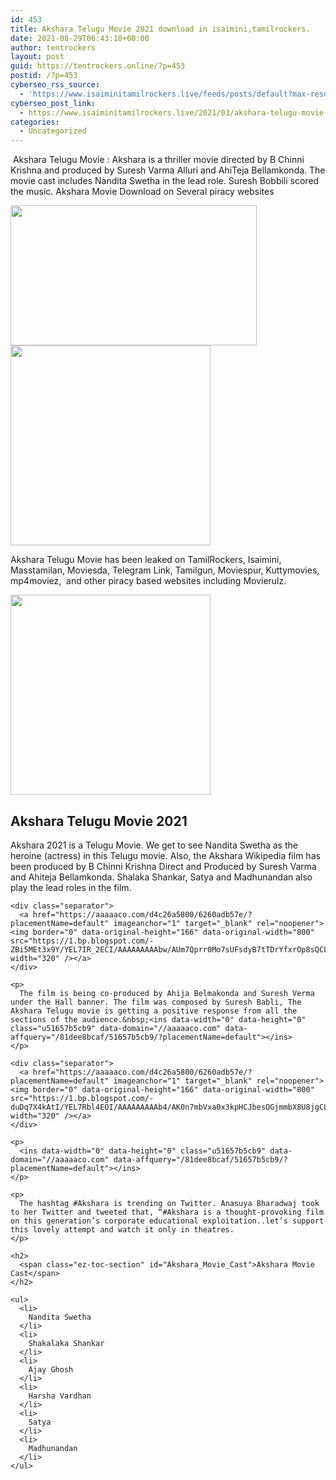 ```yaml
---
id: 453
title: Akshara Telugu Movie 2021 download in isaimini,tamilrockers.
date: 2021-08-29T06:43:10+00:00
author: tentrockers
layout: post
guid: https://tentrockers.online/?p=453
postid: /?p=453
cyberseo_rss_source:
  - 'https://www.isaiminitamilrockers.live/feeds/posts/default?max-results=150&start-index=151'
cyberseo_post_link:
  - https://www.isaiminitamilrockers.live/2021/03/akshara-telugu-movie-2021-download-in.html
categories:
  - Uncategorized
---
```

<meta content="&nbsp;Akshara Telugu Movie : Akshara is a thriller movie directed by B Chinni Krishna and produced by Suresh Varma Alluri and AhiTeja Bellamkonda..." name="twitter:description" />

  


<center>
</center>

&nbsp;Akshara Telugu Movie : Akshara is a thriller movie directed by B Chinni Krishna and produced by Suresh Varma Alluri and AhiTeja Bellamkonda. The movie cast includes Nandita Swetha in the lead role. Suresh Bobbili scored the music. Akshara Movie Download on Several piracy websites<ins data-width="0" data-height="0" class="u51657b5cb9" data-domain="//aaaaaco.com" data-affquery="/81dee8bcaf/51657b5cb9/?placementName=default"></ins>

<div class="separator">
  <a href="https://1.bp.blogspot.com/--qTby398OZw/YEL6zCZqkyI/AAAAAAAAAbg/vEoEHbapDa4q3jl1zCY6BTqonQdmr3ciACLcBGAsYHQ/s1280/Akshara-Telugu-Movie.jpg" imageanchor="1"><img loading="lazy" border="0" data-original-height="720" data-original-width="1280" height="224" src="https://1.bp.blogspot.com/--qTby398OZw/YEL6zCZqkyI/AAAAAAAAAbg/vEoEHbapDa4q3jl1zCY6BTqonQdmr3ciACLcBGAsYHQ/w394-h224/Akshara-Telugu-Movie.jpg" width="394" /></a>
</div>



<div class="separator">
  <a href="https://aaaaaco.com/d4c26a5800/6260adb57e/?placementName=default" imageanchor="1" target="_blank" rel="noopener"><img border="0" data-original-height="166" data-original-width="800" src="https://1.bp.blogspot.com/-nyAFsHJrODM/YEL69x2b__I/AAAAAAAAAbk/QlMGZmnxjDEebg9CbDYUAy1GuV-Cr8LEACLcBGAsYHQ/s320/unnamed.gif" width="320" /></a>
</div>

<ins data-width="0" data-height="0" class="u51657b5cb9" data-domain="//aaaaaco.com" data-affquery="/81dee8bcaf/51657b5cb9/?placementName=default"></ins>

Akshara Telugu Movie has been leaked on TamilRockers, Isaimini, Masstamilan, Moviesda, Telegram Link, Tamilgun, Moviespur, Kuttymovies, mp4moviez,&nbsp;&nbsp;and other piracy based websites including Movierulz.

<div class="separator">
  <a href="https://aaaaaco.com/d4c26a5800/6260adb57e/?placementName=default" imageanchor="1" target="_blank" rel="noopener"><img border="0" data-original-height="166" data-original-width="800" src="https://1.bp.blogspot.com/-sDuxIfE_YUg/YEL7DBF5AhI/AAAAAAAAAbs/4kHc2n5QxjUa7Q-QFjriu8sMVBjel5zhQCLcBGAsYHQ/s320/unnamed.gif" width="320" /></a>
</div>

<ins data-width="0" data-height="0" class="u51657b5cb9" data-domain="//aaaaaco.com" data-affquery="/81dee8bcaf/51657b5cb9/?placementName=default"></ins>

<div>
  <h2>
    <strong>Akshara Telugu Movie 2021</strong>
  </h2>
  
  <div>
    <p>
      Akshara 2021 is a Telugu Movie. We get to see Nandita Swetha as the heroine (actress) in this Telugu movie. Also, the Akshara Wikipedia film has been produced by B Chinni Krishna Direct and Produced by Suresh Varma and Ahiteja Bellamkonda. Shalaka Shankar, Satya and Madhunandan also play the lead roles in the film.&nbsp;<ins data-width="0" data-height="0" class="u51657b5cb9" data-domain="//aaaaaco.com" data-affquery="/81dee8bcaf/51657b5cb9/?placementName=default"></ins>
    </p>
    
    <div class="separator">
      <a href="https://aaaaaco.com/d4c26a5800/6260adb57e/?placementName=default" imageanchor="1" target="_blank" rel="noopener"><img border="0" data-original-height="166" data-original-width="800" src="https://1.bp.blogspot.com/-ZBi5MEt3x9Y/YEL7IR_2ECI/AAAAAAAAAbw/AUm7Qprr0Mo7sUFsdyB7tTDrYfxrOp8sQCLcBGAsYHQ/s320/unnamed.gif" width="320" /></a>
    </div>
    
    <p>
      The film is being co-produced by Ahija Belmakonda and Suresh Verma under the Hall banner. The film was composed by Suresh Babli, The Akshara Telugu movie is getting a positive response from all the sections of the audience.&nbsp;<ins data-width="0" data-height="0" class="u51657b5cb9" data-domain="//aaaaaco.com" data-affquery="/81dee8bcaf/51657b5cb9/?placementName=default"></ins>
    </p>
    
    <div class="separator">
      <a href="https://aaaaaco.com/d4c26a5800/6260adb57e/?placementName=default" imageanchor="1" target="_blank" rel="noopener"><img border="0" data-original-height="166" data-original-width="800" src="https://1.bp.blogspot.com/-duDq7X4kAtI/YEL7Rbl4EOI/AAAAAAAAAb4/AK0n7mbVxa0x3kpHCJbesOGjmmbX8U8jgCLcBGAsYHQ/s320/unnamed.gif" width="320" /></a>
    </div>
    
    <p>
      <ins data-width="0" data-height="0" class="u51657b5cb9" data-domain="//aaaaaco.com" data-affquery="/81dee8bcaf/51657b5cb9/?placementName=default"></ins>
    </p>
    
    <p>
      The hashtag #Akshara is trending on Twitter. Anasuya Bharadwaj took to her Twitter and tweeted that, “#Akshara is a thought-provoking film on this generation’s corporate educational exploitation..let’s support this lovely attempt and watch it only in theatres.
    </p>
    
    <h2>
      <span class="ez-toc-section" id="Akshara_Movie_Cast">Akshara Movie Cast</span>
    </h2>
    
    <ul>
      <li>
        Nandita Swetha
      </li>
      <li>
        Shakalaka Shankar
      </li>
      <li>
        Ajay Ghosh
      </li>
      <li>
        Harsha Vardhan
      </li>
      <li>
        Satya
      </li>
      <li>
        Madhunandan
      </li>
    </ul>
  </div>
</div>

<center>
</center>